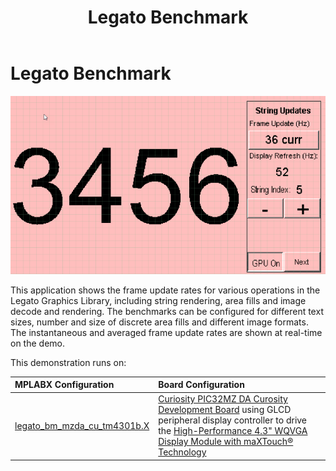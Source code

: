 ﻿---
parent: Example Applications
title: Legato Benchmark
nav_order: 4
---

# Legato Benchmark

![](./../../images/legato_benchmark.png)

This application shows the frame update rates for various operations in the Legato Graphics Library, including string rendering, area fills and image decode and rendering. The benchmarks can be configured for different text sizes, number and size of discrete area fills and different image formats. The instantaneous and averaged frame update rates are shown at real-time on the demo.

This demonstration runs on:

|MPLABX Configuration|Board Configuration|
|:-------------------|:------------------|
|[legato\_bm\_mzda\_cu\_tm4301b.X](./firmware/legato_bm_mzda_cu_tm4301b.X/readme.md)| [Curiosity PIC32MZ DA Curosity Development Board](https://www.microchip.com/DevelopmentTools/ProductDetails/PartNO/EV87D54A) using GLCD peripheral display controller to drive the [High-Performance 4.3" WQVGA Display Module with maXTouch® Technology](https://www.microchip.com/DevelopmentTools/ProductDetails/PartNO/AC320005-4)|


 
